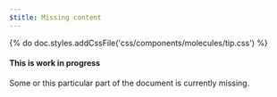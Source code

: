 ```yaml
---
$title: Missing content
---
```

{% do doc.styles.addCssFile('css/components/molecules/tip.css') %}

<div class="ad-m-tip-container">
  <div class="ad-m-tip ad-m-tip-important">
    <h4>This is work in progress</h4>
    <p>Some or this particular part of the document is currently missing.</p>
  </div>
</div>
